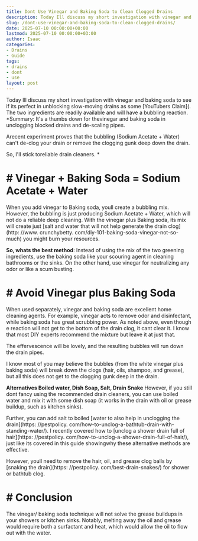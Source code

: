 ```yaml
---
title: Dont Use Vinegar and Baking Soda to Clean Clogged Drains
description: Today Ill discuss my short investigation with vinegar and baking soda to see if its perfect in unblocking slow-moving drains as some YouTubers Claim .
slug: /dont-use-vinegar-and-baking-soda-to-clean-clogged-drains/
date: 2025-07-10 00:00:00+00:00
lastmod: 2025-07-10 00:00:00+03:00
author: Isaac
categories:
- Drains
- Guide
tags:
- drains
- dont
- use
layout: post
---
```


Today Ill discuss my short investigation with vinegar and baking soda to see if its perfect in unblocking slow-moving drains as some [YouTubers Claim](. The two ingredients are readily available and will have a bubbling reaction. *Summary: It's a thumbs down for thevinegar and baking soda in unclogging blocked drains and de-scaling pipes.

Arecent experiment proves that the bubbling (Sodium Acetate + Water) can't de-clog your drain or remove the clogging gunk deep down the drain.

So, I'll stick toreliable drain cleaners. *

# # Vinegar + Baking Soda = Sodium Acetate + Water

When you add vinegar to Baking soda, youll create a bubbling mix. However, the bubbling is just producing Sodium Acetate + Water, which will not do a reliable deep cleaning. With the vinegar plus Baking soda, its mix will create just [salt and water that will not help generate the drain clog](http: //www. crunchybetty. com/diy-101-baking-soda-vinegar-not-so-much) you might burn your resources.

**So, whats the best method**: Instead of using the mix of the two greening ingredients, use the baking soda like your scouring agent in cleaning bathrooms or the sinks. On the other hand, use vinegar for neutralizing any odor or like a scum busting.

# # Avoid Vinegar plus Baking Soda

When used separately, vinegar and baking soda are excellent home cleaning agents. For example, vinegar acts to remove odor and disinfectant, while baking soda has great scrubbing power. As noted above, even though e reaction will not get to the bottom of the drain clog, it cant clear it. I know that most DIY experts recommend the mixture but leave it at just that.

The effervescence will be lovely, and the resulting bubbles will run down the drain pipes.

I know most of you may believe the bubbles (from the white vinegar plus baking soda) will break down the clogs (hair, oils, shampoo, and grease), but all this does not get to the clogging gunk deep in the drain.

**Alternatives Boiled water, Dish Soap, Salt, Drain Snake** However, if you still dont fancy using the recommended drain cleaners, you can use boiled water and mix it with some dish soap (it works in the drain with oil or grease buildup, such as kitchen sinks).

Further, you can add salt to boiled [water to also help in unclogging the drain](https: //pestpolicy. com/how-to-unclog-a-bathtub-drain-with-standing-water/). I recently covered how to [unclog a shower drain full of hair](https: //pestpolicy. com/how-to-unclog-a-shower-drain-full-of-hair/), just like its covered in this guide showingwhy these alternative methods are effective.

However, youll need to remove the hair, oil, and grease clog balls by [snaking the drain](https: //pestpolicy. com/best-drain-snakes/) for shower or bathtub clog.

# # Conclusion

The vinegar/ baking soda technique will not solve the grease buildups in your showers or kitchen sinks. Notably, melting away the oil and grease would require both a surfactant and heat, which would allow the oil to flow out with the water.
